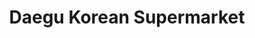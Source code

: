 ---
title: "Daegu Korean Supermarket"
url: /quezon-city/daegu-korean-supermarket/
shop: Lebensmittel
---